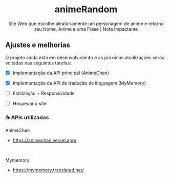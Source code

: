 
<h1 align="center"> animeRandom </h1>

<p align="center">Site Web que escolhe aleatoriamente um personagem de anime e retorna seu Nome, Anime e uma Frase | Nota Impactante</p>

## Ajustes e melhorias

O projeto ainda está em desenvolvimento e as próximas atualizações serão voltadas nas seguintes tarefas:

- [x] Implementação da API principal (AnimeChan)
- [x] Implementação da API de tradução de linguagem (MyMemory)
- [ ] Estilização + Responsividade
- [ ] Hospedar o site


### ☕ APIs utilizadas

AnimeChan
- https://animechan.vercel.app/
<br>

Mymemory
- https://mymemory.translated.net/
